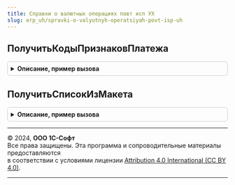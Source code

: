 ```yaml
---
title: Справки о валютных операциях повт исп УХ
slug: erp_uh/spravki-o-valyutnyh-operatsiyah-povt-isp-uh
---
```



## ПолучитьКодыПризнаковПлатежа
<details style="margin: 1em 0; padding: 0.5em; border: 1px solid #ccc; border-radius: 6px;">

<summary style="font-weight: bold; cursor: pointer;">Описание, пример вызова</summary>

```bsl
// Получение классификаторов

Функция ПолучитьКодыПризнаковПлатежа() Экспорт
```

Пример вызова
```bsl
Результат = СправкиОВалютныхОперацияхПовтИспУХ.ПолучитьКодыПризнаковПлатежа() 
```
</details>

## ПолучитьСписокИзМакета
<details style="margin: 1em 0; padding: 0.5em; border: 1px solid #ccc; border-radius: 6px;">

<summary style="font-weight: bold; cursor: pointer;">Описание, пример вызова</summary>

```bsl

Функция ПолучитьСписокИзМакета(ИмяМакета, ИмяОбласти) Экспорт
```

Пример вызова
```bsl
Результат = СправкиОВалютныхОперацияхПовтИспУХ.ПолучитьСписокИзМакета(ИмяМакета, ИмяОбласти));
```
</details>

---

© 2024, **ООО 1С-Софт**  
Все права защищены. Эта программа и сопроводительные материалы предоставляются  
в соответствии с условиями лицензии [Attribution 4.0 International (CC BY 4.0)](https://creativecommons.org/licenses/by/4.0/legalcode).

---
